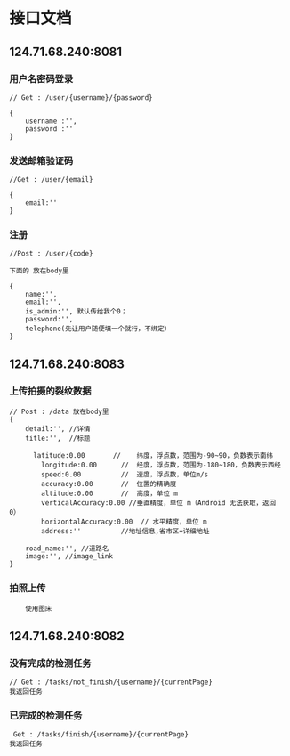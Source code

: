 # 接口文档

## 124.71.68.240:8081

### 用户名密码登录
~~~
// Get : /user/{username}/{password}

{
    username :'',
    password :''
}
~~~

### 发送邮箱验证码

~~~
//Get : /user/{email}

{
    email:''
}
~~~

### 注册

~~~
//Post : /user/{code}  

下面的 放在body里

{
    name:'',
    email:'',
    is_admin:'', 默认传给我个0；
    password:'',
    telephone(先让用户随便填一个就行，不绑定）
}
~~~


## 124.71.68.240:8083

### 上传拍摄的裂纹数据
~~~
// Post : /data 放在body里
{
    detail:'', //详情
    title:'',  //标题
  
      latitude:0.00       //	纬度，浮点数，范围为-90~90，负数表示南纬
        longitude:0.00      //	经度，浮点数，范围为-180~180，负数表示西经
        speed:0.00          //  速度，浮点数，单位m/s
        accuracy:0.00       //	位置的精确度
        altitude:0.00	    //  高度，单位 m
        verticalAccuracy:0.00 //垂直精度，单位 m（Android 无法获取，返回 0）
        horizontalAccuracy:0.00	 // 水平精度，单位 m
        address:''	        //地址信息,省市区+详细地址
   
    road_name:'', //道路名
    image:'', //image_link
}
~~~

### 拍照上传

~~~
    使用图床
~~~

## 124.71.68.240:8082

### 没有完成的检测任务

~~~
// Get : /tasks/not_finish/{username}/{currentPage}
我返回任务 
~~~

### 已完成的检测任务

~~~
 Get : /tasks/finish/{username}/{currentPage}
我返回任务
~~~


